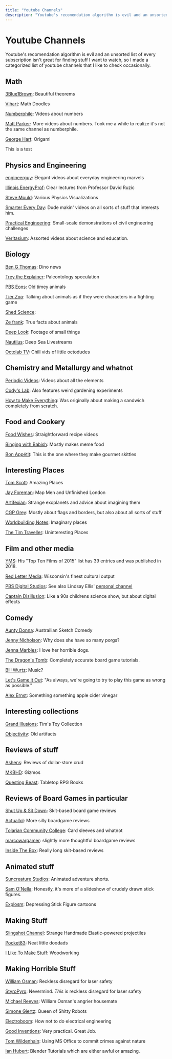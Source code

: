 ```yaml
---
title: "Youtube Channels"
description: "Youtube's recomendation algorithm is evil and an unsorted list of every subscription isn't great for finding stuff I want to watch, so I made a categorized list of youtube channels that I like to check occasionally"
---
```



# Youtube Channels

Youtube's recomendation algorithm is evil and an unsorted list of every subscription isn't great for finding stuff I want to watch, so I made a categorized list of youtube channels that I like to check occasionally.



## Math

[3Blue1Brown](https://www.youtube.com/channel/UCYO_jab_esuFRV4b17AJtAw/videos?disable_polymer=1):
Beautiful theorems

[Vihart](https://www.youtube.com/user/Vihart/videos?disable_polymer=1):
Math Doodles

[Numberphile](https://www.youtube.com/user/numberphile/videos?disable_polymer=1):
Videos about numbers

[Matt Parker](https://www.youtube.com/user/standupmaths/videos?disable_polymer=1):
More videos about numbers. Took me a while to realize it's not the same channel as numberphile.

[George Hart](https://www.youtube.com/channel/UCTl0dASnxto6j2wlVs5Bs2Q/videos?disable_polymer=1):
Origami


<aside>This is a test</aside>

## Physics and Engineering

[engineerguy](https://www.youtube.com/user/engineerguyvideo/videos?disable_polymer=1):
Elegant videos about everyday engineering marvels

[Illinois EnergyProf](https://www.youtube.com/channel/UCKH_iLhhkTyt8Dk4dmeCQ9w/videos?disable_polymer=1):
Clear lectures from Professor David Ruzic

[Steve Mould](https://www.youtube.com/user/steventhebrave/videos):
Various Physics Visualizations

[Smarter Every Day](https://www.youtube.com/user/destinws2/videos):
Dude makin' videos on all sorts of stuff that interests him.

[Practical Engineering](https://www.youtube.com/user/gradyhillhouse/videos):
Small-scale demonstrations of civil engineering challenges

[Veritasium](https://www.youtube.com/user/1veritasium/videos):
Assorted videos about science and education.



## Biology
[Ben G Thomas](https://www.youtube.com/channel/UCDSzwZqgtJEnUzacq3ddoOQ/videos?disable_polymer=1):
Dino news

[Trey the Explainer](https://www.youtube.com/user/GamerCreator12345/videos?disable_polymer=1):
Paleontology speculation

[PBS Eons](https://www.youtube.com/channel/UCzR-rom72PHN9Zg7RML9EbA/videos?disable_polymer=1):
Old timey animals 

[Tier Zoo](https://www.youtube.com/channel/UCHsRtomD4twRf5WVHHk-cMw/videos?disable_polymer=1):
Talking about animals as if they were characters in a fighting game

[Shed Science](https://www.youtube.com/user/shedscience/videos):
 

[Ze frank](https://www.youtube.com/user/zefrank1/videos):
True facts about animals 

[Deep Look](https://www.youtube.com/user/KQEDDeepLook/videos?disable_polymer=1):
Footage of small things


[Nautilus](https://www.youtube.com/user/EVNautilus/videos?disable_polymer=1):
Deep Sea Livestreams

[Octolab TV](https://www.youtube.com/channel/UCNo_xQ7NvTr31naPAcjQWjg/videos?disable_polymer=1):
Chill vids of little octodudes





## Chemistry and Metallurgy and whatnot

[Periodic Videos](https://www.youtube.com/user/periodicvideos/videos?disable_polymer=1):
Videos about all the elements

[Cody's Lab](https://www.youtube.com/user/theCodyReeder/videos?disable_polymer=1):
Also features weird gardening experiments

[How to Make Everything](https://www.youtube.com/channel/UCfIqCzQJXvYj9ssCoHq327g/videos?disable_polymer=1):
Was originally about making a sandwich completely from scratch. 





## Food and Cookery

[Food Wishes](https://www.youtube.com/user/foodwishes/videos?disable_polymer=1):
Straightforward recipe videos

[Binging with Babish](https://www.youtube.com/user/bgfilms/videos?disable_polymer=1):
Mostly makes meme food

[Bon Appétit](https://www.youtube.com/user/BonAppetitDotCom/videos?view=0&sort=p&flow=grid):
This is the one where they make gourmet skittles





## Interesting Places

[Tom Scott](https://www.youtube.com/user/enyay/videos?disable_polymer=1):
Amazing Places

[Jay Foreman](https://www.youtube.com/user/jayforeman51/videos?disable_polymer=1):
Map Men and Unfinished London

[Artifexian](https://www.youtube.com/user/Artifexian/videos):
Strange exoplanets and advice about imagining them

[CGP Grey](https://www.youtube.com/user/CGPGrey/videos?disable_polymer=1):
Mostly about flags and borders, but also about all sorts of stuff

[Worldbuilding Notes](https://www.youtube.com/channel/UCncTjqw75krp9j_wRRh5Gvw/videos?disable_polymer=1):
Imaginary places

[The Tim Traveller](https://www.youtube.com/user/UC2LVhJH_9cT2XKp0VAfsKOQ/videos?disable_polymer=1):
Uninteresting Places







## Film and other media

[YMS](https://www.youtube.com/user/YourMovieSucksDOTorg/videos?disable_polymer=1):
His "Top Ten Films of 2015" list has 39 entries and was published in 2018.

[Red Letter Media](https://www.youtube.com/user/RedLetterMedia/videos?disable_polymer=1):
Wisconsin's finest cultural output

[PBS Digital Studios](https://www.youtube.com/user/pbsdigitalstudios/videos?disable_polymer=1):
See also Lindsay Ellis' [personal channel](https://www.youtube.com/user/chezapoctube/videos?disable_polymer=1)

[Captain Disillusion](https://www.youtube.com/user/CaptainDisillusion/videos?disable_polymer=1):
Like a 90s childrens science show, but about digital effects






## Comedy

[Aunty Donna](https://www.youtube.com/user/TheAuntyDonnaChannel/videos?disable_polymer=1):
Austrailian Sketch Comedy

[Jenny Nicholson](https://www.youtube.com/user/JennyENicholson/videos?disable_polymer=1):
Why does she have so many porgs?

[Jenna Marbles](https://www.youtube.com/user/JennaMarbles/videos?disable_polymer=1):
I love her horrible dogs.

[The Dragon's Tomb](https://www.youtube.com/channel/UC3izYCSBcfi2LfdIr-qg0gQ/videos?disable_polymer=1):
Completely accurate board game tutorials.

[Bill Wurtz](https://www.youtube.com/user/billwurtz/videos?disable_polymer=1):
Music? 

[Let's Game it Out](https://www.youtube.com/channel/UCto7D1L-MiRoOziCXK9uT5Q/videos?disable_polymer=1):
"As always, we're going to try to play this game as wrong as possible."

[Alex Ernst](https://www.youtube.com/user/TheAlexErnstShow/videos):
Something something apple cider vinegar




## Interesting collections

[Grand Illusions](https://www.youtube.com/user/henders007/videos):
Tim's Toy Collection

[Objectivity](https://www.youtube.com/channel/UCtwKon9qMt5YLVgQt1tvJKg/videos?disable_polymer=1):
Old artifacts 





## Reviews of stuff

[Ashens](https://www.youtube.com/user/ashens/videos?disable_polymer=1):
Reviews of dollar-store crud

[MKBHD](https://www.youtube.com/user/marquesbrownlee/videos?disable_polymer=1):
Gizmos

[Questing Beast](https://www.youtube.com/channel/UCvYwePdbWSEwUa-Pk02u3Zw/videos?disable_polymer=1):
Tabletop RPG Books






## Reviews of Board Games in particular

[Shut Up & Sit Down](https://www.youtube.com/channel/UCyRhIGDUKdIOw07Pd8pHxCw/videos?disable_polymer=1):
Skit-based board game reviews

[Actuallol](https://www.youtube.com/user/actualol/videos?disable_polymer=1):
More silly boardgame reviews

[Tolarian Community College](https://www.youtube.com/user/tolariancommunity/videos?disable_polymer=1):
Card sleeves and whatnot

[marcowargamer](https://www.youtube.com/user/marcowargamer/videos?disable_polymer=1):
slightly more thoughtful boardgame reviews

[Inside The Box](https://www.youtube.com/user/psychoticeps/videos?disable_polymer=1):
Really long skit-based reviews






## Animated stuff

[Suncreature Studios](https://www.youtube.com/user/SunCreatureStudio/videos?disable_polymer=1):
Animated adventure shorts.

[Sam O'Nella](https://www.youtube.com/channel/UC1DTYW241WD64ah5BFWn4JA/videos?disable_polymer=1):
Honestly, it's more of a slideshow of crudely drawn stick figures.

[Explosm](https://www.youtube.com/user/ExplosmEntertainment/videos?disable_polymer=1):
Depressing Stick Figure cartoons





## Making  Stuff

[Slingshot Channel](https://www.youtube.com/user/JoergSprave/videos):
Strange Handmade Elastic-powered projectiles

[Pocket83](https://www.youtube.com/user/pocket83/videos?disable_polymer=1):
Neat little doodads

[I Like To Make Stuff](https://www.youtube.com/user/iliketomakestuffcom/videos?disable_polymer=1):
Woodworking





## Making Horrible Stuff

[William Osman](https://www.youtube.com/channel/UCfMJ2MchTSW2kWaT0kK94Yw/videos?disable_polymer=1):
Reckless disregard for laser safety

[StyroPyro](https://www.youtube.com/user/styropyro/videos?disable_polymer=1):
Nevermind. <i>This</i> is reckless disregard for laser safety 

[Michael Reeves](https://www.youtube.com/channel/UCtHaxi4GTYDpJgMSGy7AeSw/videos?disable_polymer=1):
William Osman's angrier housemate 

[Simone Giertz](https://www.youtube.com/channel/UC3KEoMzNz8eYnwBC34RaKCQ/videos?disable_polymer=1):
Queen of Shitty Robots

[Electroboom](https://www.youtube.com/user/msadaghd/videos?disable_polymer=1):
How not to do electrical engineering 

[Good Inventions](https://www.youtube.com/channel/UCoQBtJ24OUqB4O285xp9ZrQ/videos?disable_polymer=1):
Very practical. Great Job.

[Tom Wildenhain](https://www.youtube.com/channel/UCgO8vdeWcywARd99Od-H_8A/videos?disable_polymer=1):
Using MS Office to commit crimes against nature

[Ian Hubert](https://www.youtube.com/channel/mrdodobird/videos?disable_polymer=1):
Blender Tutorials which are either awful or amazing.

















<!--Gloudas
Thrifter's Guide to Geekery
https://www.youtube.com/channel/UC9EPwKHQ9rFpquOGUILwQ2g/videos
no intitive??
https://www.youtube.com/channel/UCD6ERRdXrF2IZ0R888G8PQg/videos
https://www.youtube.com/channel/UCZFipeZtQM5CKUjx6grh54g/videos
Whistlin Diesel
Fact Fiend?
https://www.youtube.com/user/jblow888/videos
The Royal Instituion
animalogic
-->

